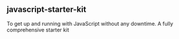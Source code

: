## javascript-starter-kit

To get up and running with JavaScript without any downtime. A fully comprehensive starter kit
